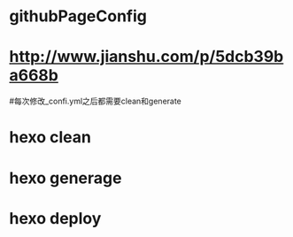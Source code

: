 # githubPageConfig
# http://www.jianshu.com/p/5dcb39ba668b
#每次修改_confi.yml之后都需要clean和generate
# hexo clean
# hexo generage
# hexo deploy
